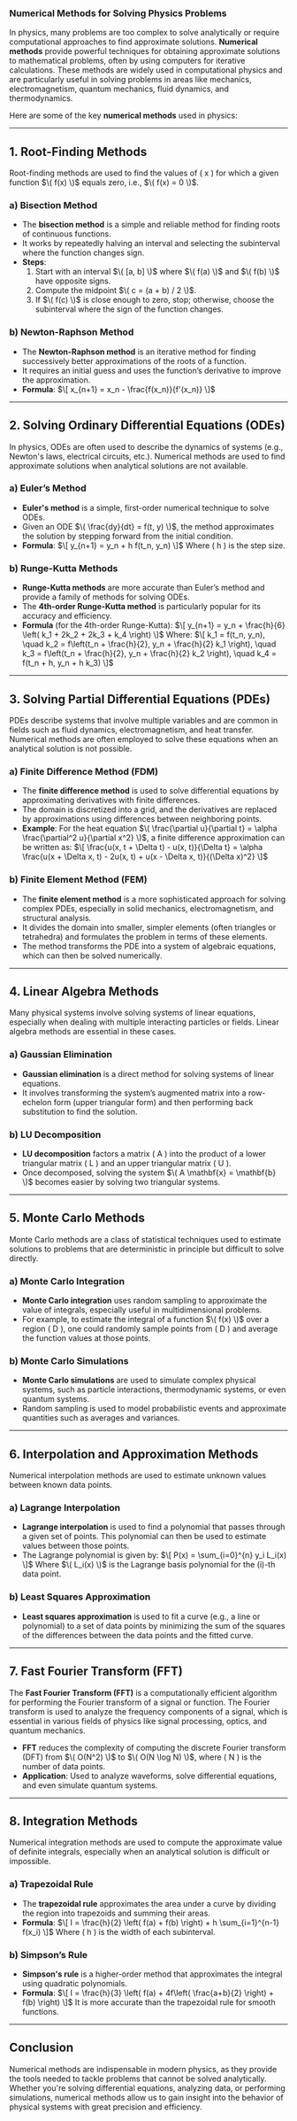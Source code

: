 ### **Numerical Methods for Solving Physics Problems**

In physics, many problems are too complex to solve analytically or require computational approaches to find approximate solutions. **Numerical methods** provide powerful techniques for obtaining approximate solutions to mathematical problems, often by using computers for iterative calculations. These methods are widely used in computational physics and are particularly useful in solving problems in areas like mechanics, electromagnetism, quantum mechanics, fluid dynamics, and thermodynamics.

Here are some of the key **numerical methods** used in physics:

---

## **1. Root-Finding Methods**

Root-finding methods are used to find the values of \( x \) for which a given function $\( f(x) \)$ equals zero, i.e., $\( f(x) = 0 \)$.

### **a) Bisection Method**
- The **bisection method** is a simple and reliable method for finding roots of continuous functions.
- It works by repeatedly halving an interval and selecting the subinterval where the function changes sign.
- **Steps**: 
  1. Start with an interval $\( [a, b] \)$ where $\( f(a) \)$ and $\( f(b) \)$ have opposite signs.
  2. Compute the midpoint $\( c = (a + b) / 2 \)$.
  3. If $\( f(c) \)$ is close enough to zero, stop; otherwise, choose the subinterval where the sign of the function changes.

### **b) Newton-Raphson Method**
- The **Newton-Raphson method** is an iterative method for finding successively better approximations of the roots of a function.
- It requires an initial guess and uses the function’s derivative to improve the approximation.
- **Formula**: 
  $\[
  x_{n+1} = x_n - \frac{f(x_n)}{f'(x_n)}
  \]$

---

## **2. Solving Ordinary Differential Equations (ODEs)**

In physics, ODEs are often used to describe the dynamics of systems (e.g., Newton's laws, electrical circuits, etc.). Numerical methods are used to find approximate solutions when analytical solutions are not available.

### **a) Euler’s Method**
- **Euler's method** is a simple, first-order numerical technique to solve ODEs.
- Given an ODE $\( \frac{dy}{dt} = f(t, y) \)$, the method approximates the solution by stepping forward from the initial condition.
- **Formula**: 
  $\[
  y_{n+1} = y_n + h f(t_n, y_n)
  \]$
  Where \( h \) is the step size.

### **b) Runge-Kutta Methods**
- **Runge-Kutta methods** are more accurate than Euler’s method and provide a family of methods for solving ODEs.
- The **4th-order Runge-Kutta method** is particularly popular for its accuracy and efficiency.
- **Formula** (for the 4th-order Runge-Kutta):
  $\[
  y_{n+1} = y_n + \frac{h}{6} \left( k_1 + 2k_2 + 2k_3 + k_4 \right)
  \]$
  Where:
  $\[
  k_1 = f(t_n, y_n), \quad k_2 = f\left(t_n + \frac{h}{2}, y_n + \frac{h}{2} k_1 \right), \quad k_3 = f\left(t_n + \frac{h}{2}, y_n + \frac{h}{2} k_2 \right), \quad k_4 = f(t_n + h, y_n + h k_3)
  \]$

---

## **3. Solving Partial Differential Equations (PDEs)**

PDEs describe systems that involve multiple variables and are common in fields such as fluid dynamics, electromagnetism, and heat transfer. Numerical methods are often employed to solve these equations when an analytical solution is not possible.

### **a) Finite Difference Method (FDM)**
- The **finite difference method** is used to solve differential equations by approximating derivatives with finite differences.
- The domain is discretized into a grid, and the derivatives are replaced by approximations using differences between neighboring points.
- **Example**: For the heat equation $\( \frac{\partial u}{\partial t} = \alpha \frac{\partial^2 u}{\partial x^2} \)$, a finite difference approximation can be written as:
  $\[
  \frac{u(x, t + \Delta t) - u(x, t)}{\Delta t} = \alpha \frac{u(x + \Delta x, t) - 2u(x, t) + u(x - \Delta x, t)}{(\Delta x)^2}
  \]$

### **b) Finite Element Method (FEM)**
- The **finite element method** is a more sophisticated approach for solving complex PDEs, especially in solid mechanics, electromagnetism, and structural analysis.
- It divides the domain into smaller, simpler elements (often triangles or tetrahedra) and formulates the problem in terms of these elements.
- The method transforms the PDE into a system of algebraic equations, which can then be solved numerically.

---

## **4. Linear Algebra Methods**

Many physical systems involve solving systems of linear equations, especially when dealing with multiple interacting particles or fields. Linear algebra methods are essential in these cases.

### **a) Gaussian Elimination**
- **Gaussian elimination** is a direct method for solving systems of linear equations.
- It involves transforming the system’s augmented matrix into a row-echelon form (upper triangular form) and then performing back substitution to find the solution.

### **b) LU Decomposition**
- **LU decomposition** factors a matrix \( A \) into the product of a lower triangular matrix \( L \) and an upper triangular matrix \( U \).
- Once decomposed, solving the system $\( A \mathbf{x} = \mathbf{b} \)$ becomes easier by solving two triangular systems.

---

## **5. Monte Carlo Methods**

Monte Carlo methods are a class of statistical techniques used to estimate solutions to problems that are deterministic in principle but difficult to solve directly.

### **a) Monte Carlo Integration**
- **Monte Carlo integration** uses random sampling to approximate the value of integrals, especially useful in multidimensional problems.
- For example, to estimate the integral of a function $\( f(x) \)$ over a region \( D \), one could randomly sample points from \( D \) and average the function values at those points.

### **b) Monte Carlo Simulations**
- **Monte Carlo simulations** are used to simulate complex physical systems, such as particle interactions, thermodynamic systems, or even quantum systems.
- Random sampling is used to model probabilistic events and approximate quantities such as averages and variances.

---

## **6. Interpolation and Approximation Methods**

Numerical interpolation methods are used to estimate unknown values between known data points.

### **a) Lagrange Interpolation**
- **Lagrange interpolation** is used to find a polynomial that passes through a given set of points. This polynomial can then be used to estimate values between those points.
- The Lagrange polynomial is given by:
  $\[
  P(x) = \sum_{i=0}^{n} y_i L_i(x)
  \]$
  Where $\( L_i(x) \)$ is the Lagrange basis polynomial for the \(i\)-th data point.

### **b) Least Squares Approximation**
- **Least squares approximation** is used to fit a curve (e.g., a line or polynomial) to a set of data points by minimizing the sum of the squares of the differences between the data points and the fitted curve.

---

## **7. Fast Fourier Transform (FFT)**

The **Fast Fourier Transform (FFT)** is a computationally efficient algorithm for performing the Fourier transform of a signal or function. The Fourier transform is used to analyze the frequency components of a signal, which is essential in various fields of physics like signal processing, optics, and quantum mechanics.

- **FFT** reduces the complexity of computing the discrete Fourier transform (DFT) from $\( O(N^2) \)$ to $\( O(N \log N) \)$, where \( N \) is the number of data points.
- **Application**: Used to analyze waveforms, solve differential equations, and even simulate quantum systems.

---

## **8. Integration Methods**

Numerical integration methods are used to compute the approximate value of definite integrals, especially when an analytical solution is difficult or impossible.

### **a) Trapezoidal Rule**
- The **trapezoidal rule** approximates the area under a curve by dividing the region into trapezoids and summing their areas.
- **Formula**: 
  $\[
  I = \frac{h}{2} \left( f(a) + f(b) \right) + h \sum_{i=1}^{n-1} f(x_i)
  \]$
  Where \( h \) is the width of each subinterval.

### **b) Simpson’s Rule**
- **Simpson's rule** is a higher-order method that approximates the integral using quadratic polynomials.
- **Formula**:
  $\[
  I = \frac{h}{3} \left( f(a) + 4f\left( \frac{a+b}{2} \right) + f(b) \right)
  \]$
  It is more accurate than the trapezoidal rule for smooth functions.

---

## **Conclusion**

Numerical methods are indispensable in modern physics, as they provide the tools needed to tackle problems that cannot be solved analytically. Whether you're solving differential equations, analyzing data, or performing simulations, numerical methods allow us to gain insight into the behavior of physical systems with great precision and efficiency.
